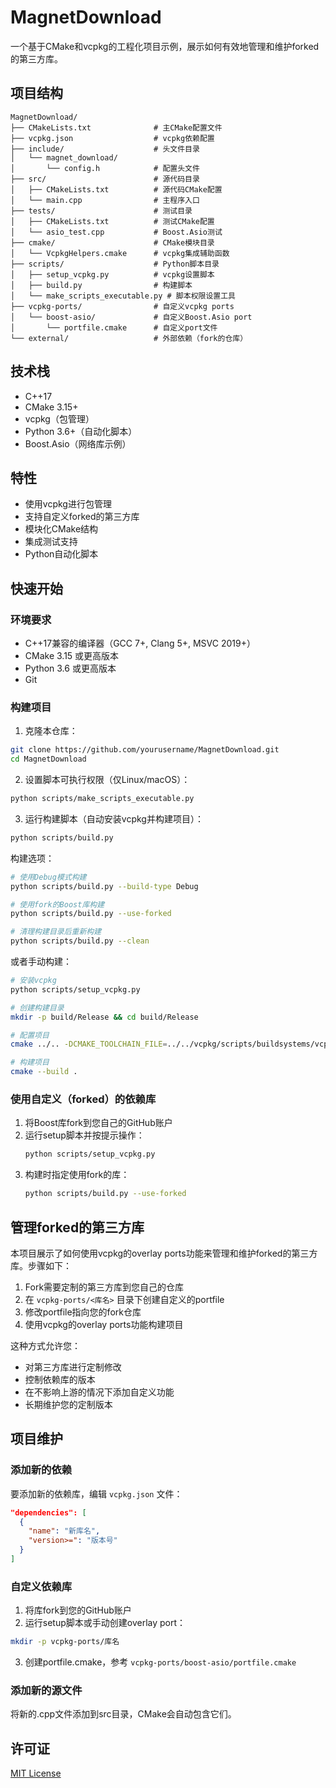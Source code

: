 # MagnetDownload

一个基于CMake和vcpkg的工程化项目示例，展示如何有效地管理和维护forked的第三方库。

## 项目结构

```
MagnetDownload/
├── CMakeLists.txt              # 主CMake配置文件
├── vcpkg.json                  # vcpkg依赖配置
├── include/                    # 头文件目录
│   └── magnet_download/        
│       └── config.h            # 配置头文件
├── src/                        # 源代码目录
│   ├── CMakeLists.txt          # 源代码CMake配置
│   └── main.cpp                # 主程序入口
├── tests/                      # 测试目录
│   ├── CMakeLists.txt          # 测试CMake配置
│   └── asio_test.cpp           # Boost.Asio测试
├── cmake/                      # CMake模块目录
│   └── VcpkgHelpers.cmake      # vcpkg集成辅助函数
├── scripts/                    # Python脚本目录
│   ├── setup_vcpkg.py          # vcpkg设置脚本
│   ├── build.py                # 构建脚本
│   └── make_scripts_executable.py # 脚本权限设置工具
├── vcpkg-ports/                # 自定义vcpkg ports
│   └── boost-asio/             # 自定义Boost.Asio port
│       └── portfile.cmake      # 自定义port文件
└── external/                   # 外部依赖（fork的仓库）
```

## 技术栈

- C++17
- CMake 3.15+
- vcpkg（包管理）
- Python 3.6+（自动化脚本）
- Boost.Asio（网络库示例）

## 特性

- 使用vcpkg进行包管理
- 支持自定义forked的第三方库
- 模块化CMake结构
- 集成测试支持
- Python自动化脚本

## 快速开始

### 环境要求

- C++17兼容的编译器（GCC 7+, Clang 5+, MSVC 2019+）
- CMake 3.15 或更高版本
- Python 3.6 或更高版本
- Git

### 构建项目

1. 克隆本仓库：

```bash
git clone https://github.com/yourusername/MagnetDownload.git
cd MagnetDownload
```

2. 设置脚本可执行权限（仅Linux/macOS）：

```bash
python scripts/make_scripts_executable.py
```

3. 运行构建脚本（自动安装vcpkg并构建项目）：

```bash
python scripts/build.py
```

构建选项：

```bash
# 使用Debug模式构建
python scripts/build.py --build-type Debug

# 使用fork的Boost库构建
python scripts/build.py --use-forked

# 清理构建目录后重新构建
python scripts/build.py --clean
```

或者手动构建：

```bash
# 安装vcpkg
python scripts/setup_vcpkg.py

# 创建构建目录
mkdir -p build/Release && cd build/Release

# 配置项目
cmake ../.. -DCMAKE_TOOLCHAIN_FILE=../../vcpkg/scripts/buildsystems/vcpkg.cmake

# 构建项目
cmake --build .
```

### 使用自定义（forked）的依赖库

1. 将Boost库fork到您自己的GitHub账户
2. 运行setup脚本并按提示操作：
   ```bash
   python scripts/setup_vcpkg.py
   ```
3. 构建时指定使用fork的库：
   ```bash
   python scripts/build.py --use-forked
   ```

## 管理forked的第三方库

本项目展示了如何使用vcpkg的overlay ports功能来管理和维护forked的第三方库。步骤如下：

1. Fork需要定制的第三方库到您自己的仓库
2. 在 `vcpkg-ports/<库名>` 目录下创建自定义的portfile
3. 修改portfile指向您的fork仓库
4. 使用vcpkg的overlay ports功能构建项目

这种方式允许您：
- 对第三方库进行定制修改
- 控制依赖库的版本
- 在不影响上游的情况下添加自定义功能
- 长期维护您的定制版本

## 项目维护

### 添加新的依赖

要添加新的依赖库，编辑 `vcpkg.json` 文件：

```json
"dependencies": [
  {
    "name": "新库名",
    "version>=": "版本号"
  }
]
```

### 自定义依赖库

1. 将库fork到您的GitHub账户
2. 运行setup脚本或手动创建overlay port：

```bash
mkdir -p vcpkg-ports/库名
```

3. 创建portfile.cmake，参考 `vcpkg-ports/boost-asio/portfile.cmake`

### 添加新的源文件

将新的.cpp文件添加到src目录，CMake会自动包含它们。

## 许可证

[MIT License](LICENSE)
